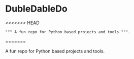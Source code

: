 # DubleDableDo 
<<<<<<< HEAD

	""" A fun repo for Python based projects and tools """.
=======
  
  A fun repo for Python based projects and tools.
